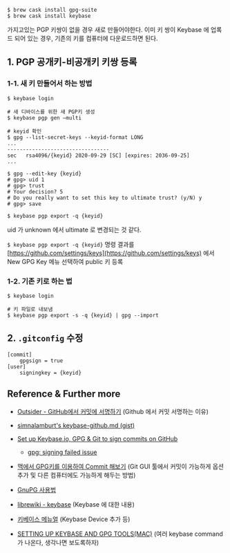 ```
$ brew cask install gpg-suite
$ brew cask install keybase
```

가지고있는 PGP 키쌍이 없을 경우 새로 만들어야한다. 이미 키 쌍이 Keybase 에 업록드 되어 있는 경우, 기존의 키를 컴퓨터에 다운로드하면 된다.

## 1. PGP 공개키-비공개키 키쌍 등록

### 1-1. 새 키 만들어서 하는 방법

```
$ keybase login

# 새 디바이스를 위한 새 PGP키 생성
$ keybase pgp gen —multi

# keyid 확인
$ gpg --list-secret-keys --keyid-format LONG
...
---------------------------------
sec   rsa4096/{keyid} 2020-09-29 [SC] [expires: 2036-09-25]
...

$ gpg --edit-key {keyid}
# gpg> uid 1
# gpg> trust
# Your decision? 5
# Do you really want to set this key to ultimate trust? (y/N) y
# gpg> save

$ keybase pgp export -q {keyid}
```

uid 가 unknown 에서 ultimate 로 변경되는 것 같다.

`$ keybase pgp export -q {keyid}` 명령 결과를 [https://github.com/settings/keys](https://github.com/settings/keys) 에서 New GPG Key 메뉴 선택하여 public 키 등록

### 1-2. 기존 키로 하는 법

```
$ keybase login

# 키 파일로 내보냄
$ keybase pgp export -s -q {keyid} | gpg --import
```

## 2. `.gitconfig` 수정

```
[commit]
	gpgsign = true
[user]
	signingkey = {keyid}
```

## Reference & Further more

- [Outsider - GitHub에서 커밋에 서명하기](https://blog.outsider.ne.kr/1209) (Github 에서 커밋 서명하는 이유)

- [simnalamburt's keybase-github.md (gist)](https://gist.github.com/simnalamburt/c921a9e70e9a43f5b4743499370d5a88)

- [Set up Keybase.io, GPG & Git to sign commits on GitHub](https://github.com/pstadler/keybase-gpg-github)

  - [gpg: signing failed issue](https://github.com/keybase/keybase-issues/issues/2798)

- [맥에서 GPG키를 이용하여 Commit 해보기](https://ujuc.github.io/2018/10/26/maeg-e-seo_gpgki-reur_i-yong-ha-yeo_commit_hae-bo-gi/) (Git GUI 툴에서 커밋이 가능하게 옵션 추가 및 다른 컴퓨터에도 가능하게 해두는 방법)

- [GnuPG 사용법](https://johngrib.github.io/wiki/gpg/#%ED%82%A4-%EC%84%9C%EB%B2%84%EB%A1%9C-%EC%A0%84%EC%86%A1%ED%95%98%EA%B8%B0)

- [librewiki - keybase](https://librewiki.net/wiki/Keybase) (Keybase 에 대한 내용)

- [키베이스 메뉴얼](https://www.codeandfood.com/code/2019/10/24/keybase-manual-korean.html) (Keybase Device 추가 등)

- [SETTING UP KEYBASE AND GPG TOOLS(MAC)](https://www.starkandwayne.com/blog/setting-up-keybase-and-gpg-tools-mac/) (여러 keybase command 가 나온다, 생각나면 보도록하자)
